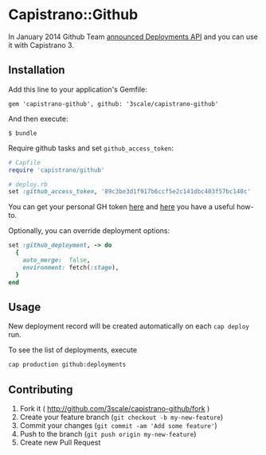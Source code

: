 # Capistrano::Github

In January 2014 Github Team [announced Deployments API](http://developer.github.com/changes/2014-01-09-preview-the-new-deployments-api/) and you can use it with Capistrano 3.

## Installation

Add this line to your application's Gemfile:

    gem 'capistrano-github', github: '3scale/capistrano-github'

And then execute:

    $ bundle


Require github tasks and set `github_access_token`:

```ruby
# Capfile
require 'capistrano/github'
```

```ruby
# deploy.rb
set :github_access_token, '89c3be3d1f917b6ccf5e2c141dbc403f57bc140c'
```

You can get your personal GH token
[here](https://github.com/settings/applications) and
[here](https://help.github.com/articles/creating-an-access-token-for-command-line-use/)
you have a useful how-to.

Optionally, you can override deployment options:

```ruby
set :github_deployment, -> do
  {
    auto_merge:  false,
    environment: fetch(:stage),
  }
end
```

## Usage

New deployment record will be created automatically on each `cap deploy` run.

To see the list of deployments, execute

```bash
cap production github:deployments
```

## Contributing

1. Fork it ( http://github.com/3scale/capistrano-github/fork )
2. Create your feature branch (`git checkout -b my-new-feature`)
3. Commit your changes (`git commit -am 'Add some feature'`)
4. Push to the branch (`git push origin my-new-feature`)
5. Create new Pull Request
